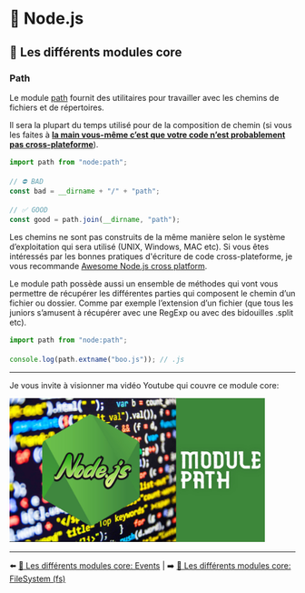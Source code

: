# 🐢 Node.js

## 🌟 Les différents modules core

### Path

Le module [path](https://nodejs.org/api/path.html) fournit des utilitaires pour travailler avec les chemins de fichiers et de répertoires.

Il sera la plupart du temps utilisé pour de la composition de chemin (si vous les faites à **<u>la main vous-même c’est que votre code n’est probablement pas cross-plateforme</u>**).

```js
import path from "node:path";

// ⛔️ BAD
const bad = __dirname + "/" + "path";

// ✅ GOOD
const good = path.join(__dirname, "path");
```

Les chemins ne sont pas construits de la même manière selon le système d’exploitation qui sera utilisé (UNIX, Windows, MAC etc). Si vous êtes intéressés par les bonnes pratiques d'écriture de code cross-plateforme, je vous recommande [Awesome Node.js cross platform](https://github.com/bcoe/awesome-cross-platform-nodejs).

Le module path possède aussi un ensemble de méthodes qui vont vous permettre de récupérer les différentes parties qui composent le chemin d’un fichier ou dossier. Comme par exemple l’extension d’un fichier (que tous les juniors s’amusent à récupérer avec une RegExp ou avec des bidouilles .split etc).

```js
import path from "node:path";

console.log(path.extname("boo.js")); // .js
```

---

Je vous invite à visionner ma vidéo Youtube qui couvre ce module core:

<a href="https://www.youtube.com/watch?v=j3I3vJKg6cI" target="_blank">
    <img src="../../../../assets/nodejs/core-modules/nodejs_path_miniature.jpg" alt="NodeSecure" width="450">
</a>

---

⬅️ [🌟 Les différents modules core: Events](./2-events.md) |
➡️ [🌟 Les différents modules core: FileSystem (fs)](./4-fs.md)
